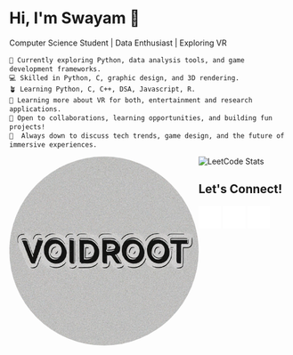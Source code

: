 # Hi, I'm Swayam 👋
Computer Science Student | Data Enthusiast |  Exploring VR

```first
🔭 Currently exploring Python, data analysis tools, and game development frameworks.
💻 Skilled in Python, C, graphic design, and 3D rendering.
🪴 Learning Python, C, C++, DSA, Javascript, R.
🌱 Learning more about VR for both, entertainment and research applications.
🤔 Open to collaborations, learning opportunities, and building fun projects!
💬  Always down to discuss tech trends, game design, and the future of immersive experiences. 
```

<img src="VoidRoot.png" width="340px" align="left" style="border-radius: 50%">

![LeetCode Stats](https://leetcard.jacoblin.cool/SwayamTakkamore?ext=heatmap&theme=wtf&font=M+PLUS+Rounded+1c&border=1&radius=20)

**Let's Connect!**
----------------------
[<img src="mail.svg" height="40px" align="center" background="white">](mailto:takkamoreswayam@gmail.com)
[<img src="linkedin.svg" height="40px" align="center">](https://www.linkedin.com/in/swayam-voidroot)
[<img src="instagram.svg" height="40px" align="center">](https://www.instagram.com/swayam_voidroot)
